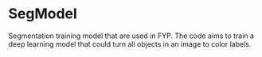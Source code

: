 # SegModel

Segmentation training model that are used in FYP. The code aims to train a deep learning model that could turn all objects in an image to color labels.
